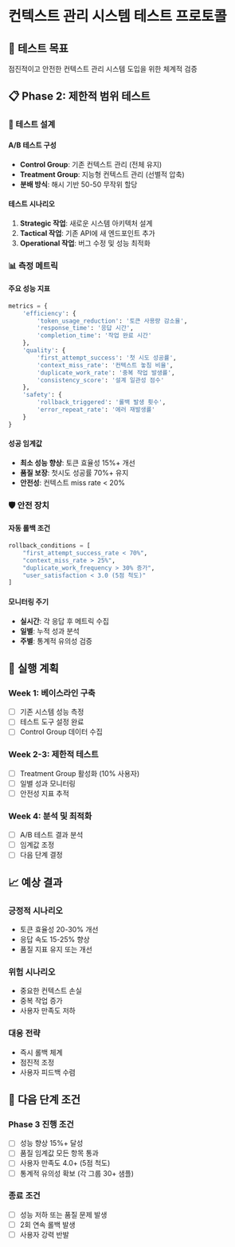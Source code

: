 # 컨텍스트 관리 시스템 테스트 프로토콜

## 🎯 테스트 목표
점진적이고 안전한 컨텍스트 관리 시스템 도입을 위한 체계적 검증

## 📋 Phase 2: 제한적 범위 테스트

### 🔬 테스트 설계

#### **A/B 테스트 구성**
- **Control Group**: 기존 컨텍스트 관리 (전체 유지)
- **Treatment Group**: 지능형 컨텍스트 관리 (선별적 압축)
- **분배 방식**: 해시 기반 50-50 무작위 할당

#### **테스트 시나리오**
1. **Strategic 작업**: 새로운 시스템 아키텍처 설계
2. **Tactical 작업**: 기존 API에 새 엔드포인트 추가
3. **Operational 작업**: 버그 수정 및 성능 최적화

### 📊 측정 메트릭

#### **주요 성능 지표**
```python
metrics = {
    'efficiency': {
        'token_usage_reduction': '토큰 사용량 감소율',
        'response_time': '응답 시간',
        'completion_time': '작업 완료 시간'
    },
    'quality': {
        'first_attempt_success': '첫 시도 성공률',
        'context_miss_rate': '컨텍스트 놓침 비율',
        'duplicate_work_rate': '중복 작업 발생률',
        'consistency_score': '설계 일관성 점수'
    },
    'safety': {
        'rollback_triggered': '롤백 발생 횟수',
        'error_repeat_rate': '에러 재발생률'
    }
}
```

#### **성공 임계값**
- **최소 성능 향상**: 토큰 효율성 15%+ 개선
- **품질 보장**: 첫시도 성공률 70%+ 유지
- **안전성**: 컨텍스트 miss rate < 20%

### 🛡️ 안전 장치

#### **자동 롤백 조건**
```python
rollback_conditions = [
    "first_attempt_success_rate < 70%",
    "context_miss_rate > 25%",
    "duplicate_work_frequency > 30% 증가",
    "user_satisfaction < 3.0 (5점 척도)"
]
```

#### **모니터링 주기**
- **실시간**: 각 응답 후 메트릭 수집
- **일별**: 누적 성과 분석 
- **주별**: 통계적 유의성 검증

## 🚀 실행 계획

### Week 1: 베이스라인 구축
- [ ] 기존 시스템 성능 측정
- [ ] 테스트 도구 설정 완료
- [ ] Control Group 데이터 수집

### Week 2-3: 제한적 테스트
- [ ] Treatment Group 활성화 (10% 사용자)
- [ ] 일별 성과 모니터링
- [ ] 안전성 지표 추적

### Week 4: 분석 및 최적화
- [ ] A/B 테스트 결과 분석
- [ ] 임계값 조정
- [ ] 다음 단계 결정

## 📈 예상 결과

### 긍정적 시나리오
- 토큰 효율성 20-30% 개선
- 응답 속도 15-25% 향상
- 품질 지표 유지 또는 개선

### 위험 시나리오
- 중요한 컨텍스트 손실
- 중복 작업 증가
- 사용자 만족도 저하

### 대응 전략
- 즉시 롤백 체계
- 점진적 조정
- 사용자 피드백 수렴

## 🎯 다음 단계 조건

### Phase 3 진행 조건
- [ ] 성능 향상 15%+ 달성
- [ ] 품질 임계값 모든 항목 통과
- [ ] 사용자 만족도 4.0+ (5점 척도)
- [ ] 통계적 유의성 확보 (각 그룹 30+ 샘플)

### 종료 조건
- [ ] 성능 저하 또는 품질 문제 발생
- [ ] 2회 연속 롤백 발생
- [ ] 사용자 강력 반발